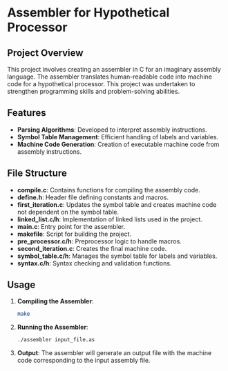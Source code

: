 # Assembler for Hypothetical Processor

## Project Overview

This project involves creating an assembler in C for an imaginary assembly language. The assembler translates human-readable code into machine code for a hypothetical processor. This project was undertaken to strengthen programming skills and problem-solving abilities.

## Features

- **Parsing Algorithms**: Developed to interpret assembly instructions.
- **Symbol Table Management**: Efficient handling of labels and variables.
- **Machine Code Generation**: Creation of executable machine code from assembly instructions.

## File Structure

- **compile.c**: Contains functions for compiling the assembly code.
- **define.h**: Header file defining constants and macros.
- **first_iteration.c**: Updates the symbol table and creates machine code not dependent on the symbol table.
- **linked_list.c/h**: Implementation of linked lists used in the project.
- **main.c**: Entry point for the assembler.
- **makefile**: Script for building the project.
- **pre_processor.c/h**: Preprocessor logic to handle macros.
- **second_iteration.c**: Creates the final machine code.
- **symbol_table.c/h**: Manages the symbol table for labels and variables.
- **syntax.c/h**: Syntax checking and validation functions.

## Usage

1. **Compiling the Assembler**:
    ```bash
    make
    ```

2. **Running the Assembler**:
    ```bash
    ./assembler input_file.as
    ```

3. **Output**:
    The assembler will generate an output file with the machine code corresponding to the input assembly file.


